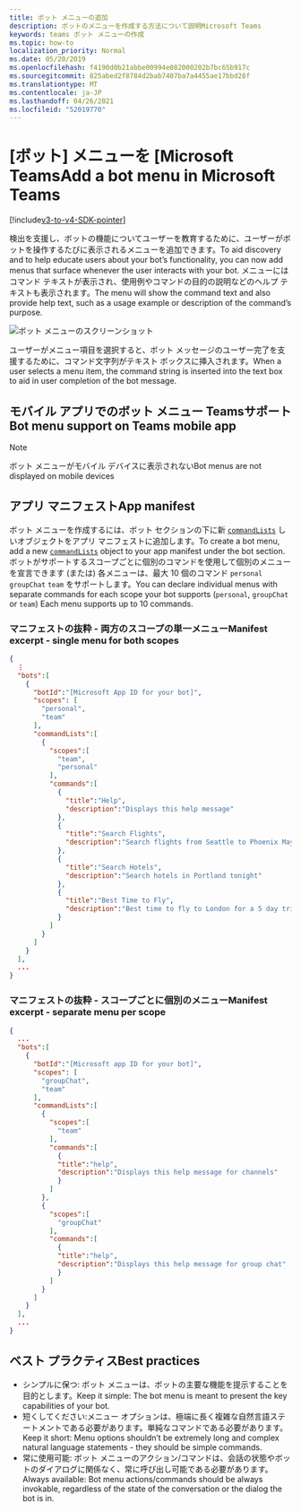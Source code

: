 ```yaml
---
title: ボット メニューの追加
description: ボットのメニューを作成する方法について説明Microsoft Teams
keywords: teams ボット メニューの作成
ms.topic: how-to
localization_priority: Normal
ms.date: 05/20/2019
ms.openlocfilehash: f4190d0b21abbe00994e082000202b7bc65b917c
ms.sourcegitcommit: 825abed2f8784d2bab7407ba7a4455ae17bbd28f
ms.translationtype: MT
ms.contentlocale: ja-JP
ms.lasthandoff: 04/26/2021
ms.locfileid: "52019770"
---
```

# <a name="add-a-bot-menu-in-microsoft-teams"></a><span data-ttu-id="56337-104">[ボット] メニューを [Microsoft Teams</span><span class="sxs-lookup"><span data-stu-id="56337-104">Add a bot menu in Microsoft Teams</span></span>

[!include[v3-to-v4-SDK-pointer](~/includes/v3-to-v4-pointer-bots.md)]

<span data-ttu-id="56337-105">検出を支援し、ボットの機能についてユーザーを教育するために、ユーザーがボットを操作するたびに表示されるメニューを追加できます。</span><span class="sxs-lookup"><span data-stu-id="56337-105">To aid discovery and to help educate users about your bot’s functionality, you can now add menus that surface whenever the user interacts with your bot.</span></span> <span data-ttu-id="56337-106">メニューにはコマンド テキストが表示され、使用例やコマンドの目的の説明などのヘルプ テキストも表示されます。</span><span class="sxs-lookup"><span data-stu-id="56337-106">The menu will show the command text and also provide help text, such as a usage example or description of the command’s purpose.</span></span>

![ボット メニューのスクリーンショット](~/assets/images/bots/bot-menus-bot-menu-sample.png)

<span data-ttu-id="56337-108">ユーザーがメニュー項目を選択すると、ボット メッセージのユーザー完了を支援するために、コマンド文字列がテキスト ボックスに挿入されます。</span><span class="sxs-lookup"><span data-stu-id="56337-108">When a user selects a menu item, the command string is inserted into the text box to aid in user completion of the bot message.</span></span>

## <a name="bot-menu-support-on-teams-mobile-app"></a><span data-ttu-id="56337-109">モバイル アプリでのボット メニュー Teamsサポート</span><span class="sxs-lookup"><span data-stu-id="56337-109">Bot menu support on Teams mobile app</span></span>
> [!NOTE] 
> <span data-ttu-id="56337-110">ボット メニューがモバイル デバイスに表示されない</span><span class="sxs-lookup"><span data-stu-id="56337-110">Bot menus are not displayed on mobile devices</span></span>

## <a name="app-manifest"></a><span data-ttu-id="56337-111">アプリ マニフェスト</span><span class="sxs-lookup"><span data-stu-id="56337-111">App manifest</span></span>

<span data-ttu-id="56337-112">ボット メニューを作成するには、ボット セクションの下に新 [`commandLists`](~/resources/schema/manifest-schema.md#botscommandlists) しいオブジェクトをアプリ マニフェストに追加します。</span><span class="sxs-lookup"><span data-stu-id="56337-112">To create a bot menu, add a new [`commandLists`](~/resources/schema/manifest-schema.md#botscommandlists) object to your app manifest under the bot section.</span></span> <span data-ttu-id="56337-113">ボットがサポートするスコープごとに個別のコマンドを使用して個別のメニューを宣言できます (または) 各メニューは、最大 10 個のコマンド `personal` `groupChat` `team` をサポートします。</span><span class="sxs-lookup"><span data-stu-id="56337-113">You can declare individual menus with separate commands for each scope your bot supports (`personal`, `groupChat` or `team`) Each menu supports up to 10 commands.</span></span>

### <a name="manifest-excerpt---single-menu-for-both-scopes"></a><span data-ttu-id="56337-114">マニフェストの抜粋 - 両方のスコープの単一メニュー</span><span class="sxs-lookup"><span data-stu-id="56337-114">Manifest excerpt - single menu for both scopes</span></span>

```json
{
  ⋮
  "bots":[
    {
      "botId":"[Microsoft App ID for your bot]",
      "scopes": [
        "personal",
        "team"
      ],
      "commandLists":[
        {
          "scopes":[
            "team",
            "personal"
          ],
          "commands":[
            {
              "title":"Help",
              "description":"Displays this help message"
            },
            {
              "title":"Search Flights",
              "description":"Search flights from Seattle to Phoenix May 2-5 departing after 3pm"
            },
            {
              "title":"Search Hotels",
              "description":"Search hotels in Portland tonight"
            },
            {
              "title":"Best Time to Fly",
              "description":"Best time to fly to London for a 5 day trip this summer"
            }
          ]
        }
      ]
    }
  ],
  ...
}
```

### <a name="manifest-excerpt---separate-menu-per-scope"></a><span data-ttu-id="56337-115">マニフェストの抜粋 - スコープごとに個別のメニュー</span><span class="sxs-lookup"><span data-stu-id="56337-115">Manifest excerpt - separate menu per scope</span></span>

```json
{
  ...
  "bots":[
    {
      "botId":"[Microsoft app ID for your bot]",
      "scopes": [
        "groupChat",
        "team"
      ],
      "commandLists":[
        {
          "scopes":[
            "team"
          ],
          "commands":[
            {
            "title":"help",
            "description":"Displays this help message for channels"
            }
          ]
        },
        {
          "scopes":[
            "groupChat"
          ],
          "commands":[
            {
            "title":"help",
            "description":"Displays this help message for group chat"
            }
          ]
        }
      ]
    }
  ],
  ...
}
```

## <a name="best-practices"></a><span data-ttu-id="56337-116">ベスト プラクティス</span><span class="sxs-lookup"><span data-stu-id="56337-116">Best practices</span></span>

* <span data-ttu-id="56337-117">シンプルに保つ: ボット メニューは、ボットの主要な機能を提示することを目的とします。</span><span class="sxs-lookup"><span data-stu-id="56337-117">Keep it simple: The bot menu is meant to present the key capabilities of your bot.</span></span>
* <span data-ttu-id="56337-118">短くしてください:メニュー オプションは、極端に長く複雑な自然言語ステートメントである必要があります。単純なコマンドである必要があります。</span><span class="sxs-lookup"><span data-stu-id="56337-118">Keep it short: Menu options shouldn’t be extremely long and complex natural language statements - they should be simple commands.</span></span>
* <span data-ttu-id="56337-119">常に使用可能: ボット メニューのアクション/コマンドは、会話の状態やボットのダイアログに関係なく、常に呼び出し可能である必要があります。</span><span class="sxs-lookup"><span data-stu-id="56337-119">Always available: Bot menu actions/commands should be always invokable, regardless of the state of the conversation or the dialog the bot is in.</span></span>
